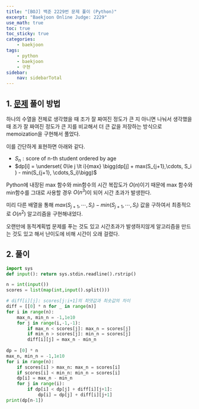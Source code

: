 ```yaml
---
title: "[BOJ] 백준 2229번 문제 풀이 (Python)"
excerpt: "Baekjoon Online Judge: 2229"
use_math: true
toc: true
toc_sticky: true
categories:
    - baekjoon
tags:
    - python
    - baekjoon
    - 구현
sidebar:
    nav: sidebarTotal
---
```


## 1. [문제](https://www.acmicpc.net/problem/2229) 풀이 방법

하나의 수열을 전체로 생각했을 때 조가 잘 짜여진 정도가 큰 지 아니면 나눠서 생각했을 때 조가 잘 짜여진 정도가 큰 지를 비교해서 더 큰 값을 저장하는 방식으로 memoization을 구현해서 풀었다.

이를 간단하게 표현하면 아래와 같다.

* $S_n: \text{score of n-th student ordered by age}$
* $dp[i] = \underset{ 0\le j \lt i}{max} \bigg(dp[j] + max(S_{j+1},\cdots, S_i )  - min(S_{j+1}, \cdots,S_i)\bigg)$

Python에 내장된 max 함수와 min함수의 시간 복잡도가 $O(n)$이기 때문에 max 함수와 min함수를 그대로 사용할 경우 $O(n^3)$이 되어 시간 초과가 발생한다. 

미리 다른 배열을 통해 $max(S_{j+1},\cdots, S_i )  - min(S_{j+1},\cdots,S_i)$ 값을 구하여서 최종적으로 $O(n^2)$ 알고리즘을 구현해내었다.

오랜만에 동적계획법 문제를 푸는 것도 있고 시간초과가 발생하지않게 알고리즘을 만드는 것도 있고 해서 난이도에 비해 시간이 오래 걸렸다.

## 2. 풀이

```python
import sys
def input(): return sys.stdin.readline().rstrip()

n = int(input())
scores = list(map(int,input().split()))

# diff[i][j]: scores[j:i+1]의 최댓값과 최솟값의 차이
diff = [[0] * n for _ in range(n)]
for i in range(n):
    max_n, min_n = -1,1e10
    for j in range(i,-1,-1):
        if max_n < scores[j]: max_n = scores[j]
        if min_n > scores[j]: min_n = scores[j]
        diff[i][j] = max_n - min_n
        
dp = [0] * n
max_n, min_n = -1,1e10
for i in range(n):
    if scores[i] > max_n: max_n = scores[i]
    if scores[i] < min_n: min_n = scores[i]
    dp[i] = max_n - min_n
    for j in range(i):
        if dp[i] < dp[j] + diff[i][j+1]:
            dp[i] = dp[j] + diff[i][j+1]
print(dp[n-1])
```
